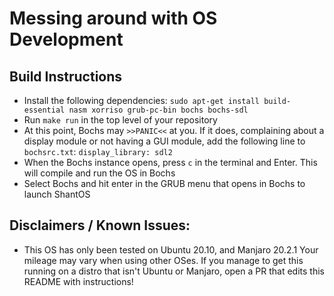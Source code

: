 # Messing around with OS Development
## Build Instructions
 - Install the following dependencies: `sudo apt-get install build-essential nasm xorriso grub-pc-bin bochs bochs-sdl`
 - Run `make run` in the top level of your repository
 - At this point, Bochs may `>>PANIC<<` at you. If it does, complaining about a display module or not having a GUI module, add the following line to `bochsrc.txt`: `display_library: sdl2`
 - When the Bochs instance opens, press `c` in the terminal and Enter. This will compile and run the OS in Bochs
 - Select Bochs and hit enter in the GRUB menu that opens in Bochs to launch ShantOS
## Disclaimers / Known Issues:
 - This OS has only been tested on Ubuntu 20.10, and Manjaro 20.2.1 Your mileage may vary when using other OSes. 
 If you manage to get this running on a distro that isn't Ubuntu or Manjaro, open a PR that edits this README
 with instructions!
